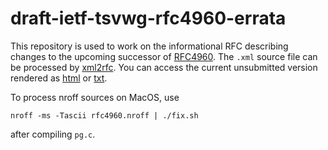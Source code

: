# draft-ietf-tsvwg-rfc4960-errata

This repository is used to work on the informational RFC describing
changes to the upcoming successor of [RFC4960](https://tools.ietf.org/html/rfc4960).
The `.xml` source file can be processed by [xml2rfc](http://xml2rfc.tools.ietf.org).
You can access the current unsubmitted version rendered as [html](http://xml2rfc.ietf.org/cgi-bin/xml2rfc.cgi?input=&url=https%3A%2F%2Fraw.githubusercontent.com%2Fsctplab%2Frfc4960bis%2Fmaster%2Fdraft-ietf-tsvwg-rfc4960-errata.xml&modeAsFormat=html%2Fascii&type=towindow&Submit=Submit) or [txt](http://xml2rfc.ietf.org/cgi-bin/xml2rfc.cgi?input=&url=https%3A%2F%2Fraw.githubusercontent.com%2Fsctplab%2Frfc4960bis%2Fmaster%2Fdraft-ietf-tsvwg-rfc4960-errata.xml&modeAsFormat=txt%2Fascii&type=towindow&Submit=Submit).

To process nroff sources on MacOS, use
```
nroff -ms -Tascii rfc4960.nroff | ./fix.sh
```
after compiling `pg.c`.
